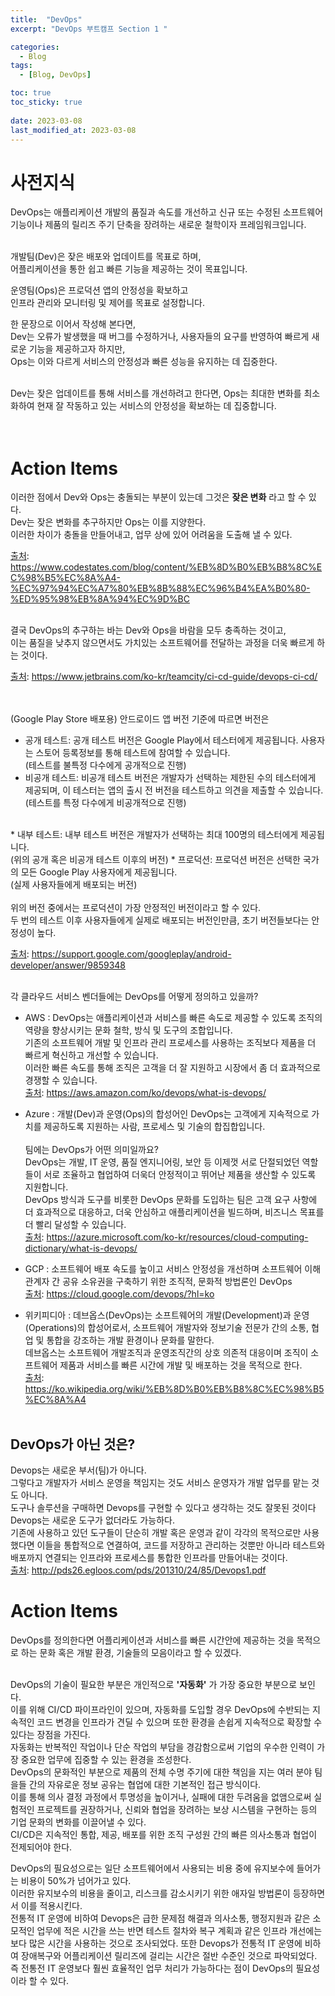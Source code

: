 ```yaml
---
title:  "DevOps"
excerpt: "DevOps 부트캠프 Section 1 "

categories:
  - Blog
tags:
  - [Blog, DevOps]

toc: true
toc_sticky: true
 
date: 2023-03-08
last_modified_at: 2023-03-08
---
```



# 사전지식
DevOps는 애플리케이션 개발의 품질과 속도를 개선하고 신규 또는 수정된 소프트웨어 기능이나 제품의 릴리즈 주기 단축을 장려하는 새로운 철학이자 프레임워크입니다.<br><br>

개발팀(Dev)은 잦은 배포와 업데이트를 목표로 하며,<br> 어플리케이션을 통한 쉽고 빠른 기능을 제공하는 것이 목표입니다.<br>

운영팀(Ops)은 프로덕션 앱의 안정성을 확보하고 <br>
인프라 관리와 모니터링 및 제어를 목표로 설정합니다.

한 문장으로 이어서 작성해 본다면, <br>Dev는 오류가 발생했을 때 버그를 수정하거나, 사용자들의 요구를 반영하여 빠르게 새로운 기능을 제공하고자 하지만, <br> Ops는 이와 다르게 서비스의 안정성과 빠른 성능을 유지하는 데 집중한다. <br><br>

Dev는 잦은 업데이트를 통해 서비스를 개선하려고 한다면, Ops는 최대한 변화를 최소화하여 현재 잘 작동하고 있는 서비스의 안정성을 확보하는 데 집중합니다. <br><br><br>

# Action Items
이러한 점에서 Dev와 Ops는 충돌되는 부분이 있는데 그것은 **잦은 변화** 라고 할 수 있다.<br>
Dev는 잦은 변화를 추구하지만 Ops는 이를 지양한다.<br>
이러한 차이가 충돌을 만들어내고, 업무 상에 있어 어려움을 도출해 낼 수 있다.

[출처](https://www.codestates.com/blog/content/%EB%8D%B0%EB%B8%8C%EC%98%B5%EC%8A%A4-%EC%97%94%EC%A7%80%EB%8B%88%EC%96%B4%EA%B0%80-%ED%95%98%EB%8A%94%EC%9D%BC): 
https://www.codestates.com/blog/content/%EB%8D%B0%EB%B8%8C%EC%98%B5%EC%8A%A4-%EC%97%94%EC%A7%80%EB%8B%88%EC%96%B4%EA%B0%80-%ED%95%98%EB%8A%94%EC%9D%BC<br><br>

결국 DevOps의 추구하는 바는 Dev와 Ops을 바람을 모두 충족하는 것이고, <br>
이는 품질을 낮추지 않으면서도 가치있는 소프트웨어를 전달하는 과정을 더욱 빠르게 하는 것이다.

[출처](https://www.jetbrains.com/ko-kr/teamcity/ci-cd-guide/devops-ci-cd/): 
https://www.jetbrains.com/ko-kr/teamcity/ci-cd-guide/devops-ci-cd/
<br><br><br>

(Google Play Store 배포용) 안드로이드 앱 버전 기준에 따르면 버전은 <br>
* 공개 테스트: 공개 테스트 버전은 Google Play에서 테스터에게 제공됩니다. 사용자는 스토어 등록정보를 통해 테스트에 참여할 수 있습니다.<br>
(테스트를 불특정 다수에게 공개적으로 진행)<br>
* 비공개 테스트: 비공개 테스트 버전은 개발자가 선택하는 제한된 수의 테스터에게 제공되며, 이 테스터는 앱의 출시 전 버전을 테스트하고 의견을 제출할 수 있습니다. <br>
(테스트를 특정 다수에게 비공개적으로 진행)
<br>
* 내부 테스트: 내부 테스트 버전은 개발자가 선택하는 최대 100명의 테스터에게 제공됩니다.<br>
(위의 공개 혹은 비공개 테스트 이후의 버전)
* 프로덕션: 프로덕션 버전은 선택한 국가의 모든 Google Play 사용자에게 제공됩니다.
<br>
(실제 사용자들에게 배포되는 버전)
<br><br>
위의 버전 중에서는 프로덕션이 가장 안정적인 버전이라고 할 수 있다. <br>
두 번의 테스트 이후 사용자들에게 실제로 배포되는 버전인만큼, 초기 버전들보다는 안정성이 높다. 

[출처](https://support.google.com/googleplay/android-developer/answer/9859348): 
https://support.google.com/googleplay/android-developer/answer/9859348
<br><br>

각 클라우드 서비스 벤더들에는 DevOps를 어떻게 정의하고 있을까?
* AWS : DevOps는 애플리케이션과 서비스를 빠른 속도로 제공할 수 있도록 조직의 역량을 향상시키는 문화 철학, 방식 및 도구의 조합입니다. <br>
기존의 소프트웨어 개발 및 인프라 관리 프로세스를 사용하는 조직보다 제품을 더 빠르게 혁신하고 개선할 수 있습니다. <br>
이러한 빠른 속도를 통해 조직은 고객을 더 잘 지원하고 시장에서 좀 더 효과적으로 경쟁할 수 있습니다.<br>
[출처](https://aws.amazon.com/ko/devops/what-is-devops/): 
https://aws.amazon.com/ko/devops/what-is-devops/ <br>
* Azure : 개발(Dev)과 운영(Ops)의 합성어인 DevOps는 고객에게 지속적으로 가치를 제공하도록 지원하는 사람, 프로세스 및 기술의 합집합입니다.<br><br>
팀에는 DevOps가 어떤 의미일까요? <br>
DevOps는 개발, IT 운영, 품질 엔지니어링, 보안 등 이제껏 서로 단절되었던 역할들이 서로 조율하고 협업하여 더욱더 안정적이고 뛰어난 제품을 생산할 수 있도록 지원합니다.<br>
 DevOps 방식과 도구를 비롯한 DevOps 문화를 도입하는 팀은 고객 요구 사항에 더 효과적으로 대응하고, 더욱 안심하고 애플리케이션을 빌드하며, 비즈니스 목표를 더 빨리 달성할 수 있습니다.<br>
 [출처](https://azure.microsoft.com/ko-kr/resources/cloud-computing-dictionary/what-is-devops/): 
 https://azure.microsoft.com/ko-kr/resources/cloud-computing-dictionary/what-is-devops/

* GCP : 소프트웨어 배포 속도를 높이고 서비스 안정성을 개선하며 소프트웨어 이해관계자 간 공유 소유권을 구축하기 위한 조직적, 문화적 방법론인 DevOps <br>
[출처](https://cloud.google.com/devops/?hl=ko): 
https://cloud.google.com/devops/?hl=ko

* 위키피디아 : 데브옵스(DevOps)는 소프트웨어의 개발(Development)과 운영(Operations)의 합성어로서, 소프트웨어 개발자와 정보기술 전문가 간의 소통, 협업 및 통합을 강조하는 개발 환경이나 문화를 말한다.<br>
 데브옵스는 소프트웨어 개발조직과 운영조직간의 상호 의존적 대응이며 조직이 소프트웨어 제품과 서비스를 빠른 시간에 개발 및 배포하는 것을 목적으로 한다.<br>
 [출처](https://ko.wikipedia.org/wiki/%EB%8D%B0%EB%B8%8C%EC%98%B5%EC%8A%A4): 
 https://ko.wikipedia.org/wiki/%EB%8D%B0%EB%B8%8C%EC%98%B5%EC%8A%A4
 <br><br>


 ## DevOps가 아닌 것은?
 Devops는 새로운 부서(팀)가 아니다. <br>그렇다고 개발자가 서비스 운영을 책임지는 것도 서비스 운영자가 개발 업무를 맡는 것도 아니다. <br>
 도구나 솔루션을 구매하면 Devops를 구현할 수 있다고 생각하는 것도 잘못된 것이다<br>
 Devops는 새로운 도구가 없더라도 가능하다. <br>
 기존에 사용하고 있던 도구들이 단순히 개발 혹은 운영과 같이 각각의 목적으로만 사용했다면 이들을 통합적으로 연결하여, 코드를 저장하고 관리하는 것뿐만 아니라 테스트와 배포까지 연결되는 인프라와 프로세스를 통합한 인프라를 만들어내는 것이다.<br>
 [출처](http://pds26.egloos.com/pds/201310/24/85/Devops1.pdf): http://pds26.egloos.com/pds/201310/24/85/Devops1.pdf

 # Action Items
 DevOps를 정의한다면 어플리케이션과 서비스를 빠른 시간안에 제공하는 것을 목적으로 하는 문화 혹은 개발 환경, 기술들의 모음이라고 할 수 있겠다.<br><br>

 DevOps의 기술이 필요한 부분은 개인적으로 **'자동화'** 가 가장 중요한 부분으로 보인다. <br>
 이를 위해 CI/CD 파이프라인이 있으며, 자동화를 도입할 경우 DevOps에 수반되는 지속적인 코드 변경을 인프라가 견딜 수 있으며 또한 환경을 손쉽게 지속적으로 확장할 수 있다는 장점을 가진다. <br>
 자동화는 반복적인 작업이나 단순 작업의 부담을 경감함으로써 기업의 우수한 인력이 가장 중요한 업무에 집중할 수 있는 환경을 조성한다.<br>
 DevOps의 문화적인 부분으로 제품의 전체 수명 주기에 대한 책임을 지는 여러 분야 팀을들 간의 자유로운 정보 공유는 협업에 대한 기본적인 접근 방식이다. <br>
 이를 통해 의사 결정 과정에서 투명성을 높이거나, 실패에 대한 두려움을 없앰으로써 실험적인 프로젝트를 권장하거나, 신뢰와 협업을 장려하는 보상 시스템을 구현하는 등의 기업 문화의 변화를 이끌어낼 수 있다. <br>
 CI/CD은 지속적인 통합, 제공, 배포를 위한 조직 구성원 간의 빠른 의사소통과 협업이 전제되어야 한다.

 DevOps의 필요성으로는 일단 소프트웨어에서 사용되는 비용 중에 유지보수에 들어가는 비용이 50%가 넘어가고 있다. <br>
 이러한 유지보수의 비용을 줄이고, 리스크를 감소시키기 위한 애자일 방법론이 등장하면서 이를 적용시킨다.<br>
 전통적 IT 운영에 비하여 Devops은 급한 문제점 해결과 의사소통, 행정지원과 같은 소모적인 업무에 적은 시간을 쓰는 반면 테스트 절차와 복구 계획과 같은 인프라 개선에는 보다 많은 시간을 사용하는 것으로 조사되었다. 또한 Devops가 전통적 IT 운영에 비하여 장애복구와 어플리케이션 릴리즈에 걸리는 시간은 절반 수준인 것으로 파악되었다. <br>
 즉 전통전 IT 운영보다 훨씬 효율적인 업무 처리가 가능하다는 점이 DevOps의 필요성이라 할 수 있다.

